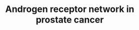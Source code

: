 ---
annotations:
- id: PW:0000609
  parent: disease pathway
  type: Pathway Ontology
  value: prostate cancer pathway
- id: PW:0000605
  parent: disease pathway
  type: Pathway Ontology
  value: cancer pathway
- id: DOID:10283
  parent: disease of cellular proliferation
  type: Disease Ontology
  value: prostate cancer
authors:
- Pgfebbo
- MaintBot
- Robertbaertsch
- Ddigles
- Egonw
- Khanspers
- AlexanderPico
- Mkutmon
- Fehrhart
- L Dupuis
- Eweitz
citedin: ''
communities:
- CPTAC
- Diseases
description: 'The androgen receptor (AR), also known as NR3C4 (nuclear receptor subfamily
  3, group C, member 4), is a type of nuclear receptor that is activated by binding
  either of the androgenic hormones, testosterone, or dihydrotestosterone in the cytoplasm
  and then translocating into the nucleus. The main function of the androgen receptor
  is as a DNA-binding transcription factor that regulates gene expression. The AR
  is important for therapeutic target in prostate cancer, thus many different inhibitors
  have been developed, primarily targeting the ligand binding domain of the protein,
  while inhibitors that target the N-terminal domain of the protein are still under
  development. Description source: [Wikipedia](https://en.wikipedia.org/wiki/Androgen_receptor)'
last-edited: 2025-03-09
ndex: null
organisms:
- Homo sapiens
redirect_from:
- /index.php/Pathway:WP2263
- /instance/WP2263
- /instance/WP2263_r137779
revision: r137779
schema-jsonld:
- '@context': https://schema.org/
  '@id': https://wikipathways.github.io/pathways/WP2263.html
  '@type': Dataset
  creator:
    '@type': Organization
    name: WikiPathways
  description: 'The androgen receptor (AR), also known as NR3C4 (nuclear receptor
    subfamily 3, group C, member 4), is a type of nuclear receptor that is activated
    by binding either of the androgenic hormones, testosterone, or dihydrotestosterone
    in the cytoplasm and then translocating into the nucleus. The main function of
    the androgen receptor is as a DNA-binding transcription factor that regulates
    gene expression. The AR is important for therapeutic target in prostate cancer,
    thus many different inhibitors have been developed, primarily targeting the ligand
    binding domain of the protein, while inhibitors that target the N-terminal domain
    of the protein are still under development. Description source: [Wikipedia](https://en.wikipedia.org/wiki/Androgen_receptor)'
  keywords:
  - 17-alpha-OH-Pregnenolone
  - 17-alpha-OH-Progesterone
  - 4EBP1
  - ABCC4
  - ACTL6A
  - ACTL6B
  - AKT1
  - AR
  - ARID1A
  - ARID1B
  - ATF1
  - ATM
  - ATR
  - Androstenediol
  - Androstenedione
  - BAD
  - BARD1
  - BAX
  - BCL2
  - BLM
  - BRCA1
  - CASP3
  - CASP8
  - CASP9
  - CCND1
  - CDC2
  - CDC25A
  - CDC25B
  - CDK2
  - CDK4
  - CHK1
  - CHK2
  - CRK
  - CRKL
  - CYP17A1
  - Cholesterol
  - DOCK1
  - Dihydrotestosterone
  - E2F1
  - EIF4E1B
  - EIF4EBP1
  - ELK1
  - ERG
  - ETV4
  - Estradiol
  - Estrone
  - F13B
  - FKBP5
  - FOS
  - FOXA1
  - GAB1
  - GRB2
  - HGF
  - HRAS
  - HSD17B1
  - HSD17B2
  - HSD17B3
  - HSD17B4
  - HSD17B7
  - HSD3B1
  - HSD3B2
  - Hydroxyprogesterone aldolase
  - JAK1
  - JUN
  - KLK2
  - KLK3
  - MAP2K1
  - MAP2K2
  - MAP4K1
  - MAPK1
  - MAPK3
  - MAPK8
  - MDM2
  - MMP1
  - MRE11
  - MSH2
  - MSH6
  - MTOR
  - MYC
  - Met
  - NDRG1
  - NOXA1
  - PAK1
  - PIK3CA
  - PLK1
  - PRKDC
  - PTEN
  - PTK2B
  - PTPN11
  - PXN
  - Pregnenolone
  - Progesterone
  - Q8NBS1
  - RAD50
  - RAF1
  - RAP1A
  - RAP1B
  - RAPGEF1
  - RASA1
  - RB1
  - RHEB
  - RICTOR
  - RPTOR
  - SMAD2
  - SMAD3
  - SMARCA4
  - SMARCC1
  - SMARCC2
  - SMARCD1
  - SMARCD2
  - SMARCD3
  - SOS1
  - SP1
  - SPINK1
  - SPRY1
  - SPRY2
  - STAT1
  - STAT3
  - Steroid-19-Hydroxylase
  - TMPRSS2
  - TP53
  - TSC1
  - TSC2
  - Testosterone
  - dehydroepiandrosterone
  - p38
  license: CC0
  name: Androgen receptor network in prostate cancer
seo: CreativeWork
title: Androgen receptor network in prostate cancer
wpid: WP2263
---